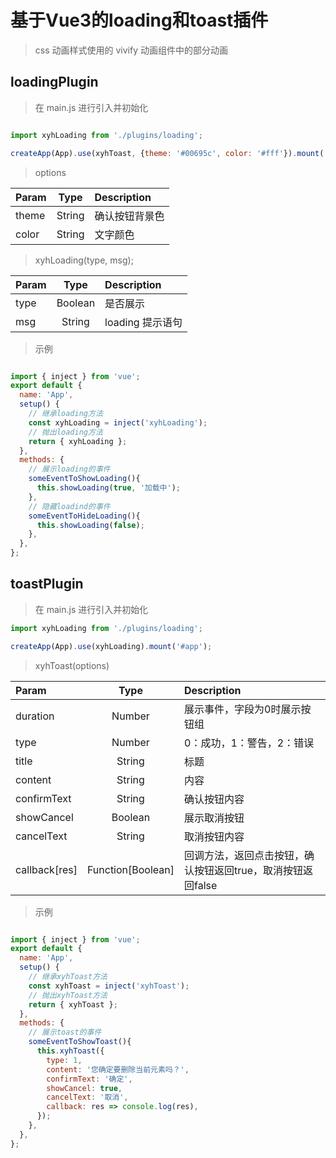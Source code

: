 # 基于Vue3的loading和toast插件

> css 动画样式使用的 vivify 动画组件中的部分动画

##  loadingPlugin

> 在 main.js 进行引入并初始化

```javascript

import xyhLoading from './plugins/loading';

createApp(App).use(xyhToast, {theme: '#00695c', color: '#fff'}).mount('#app');

```

> options

| Param |  Type     | Description       |
| :---- | :----:    | :---------------  |
| theme  | String   | 确认按钮背景色            |
| color   | String    | 文字颜色    |

> xyhLoading(type, msg);

| Param |  Type     | Description       |
| :---- | :----:    | :---------------  |
| type  | Boolean   | 是否展示            |
| msg   | String    | loading 提示语句    |

>  示例

```javascript

import { inject } from 'vue';
export default {
  name: 'App',
  setup() {
    // 继承loading方法
    const xyhLoading = inject('xyhLoading');
    // 抛出loading方法
    return { xyhLoading };
  },
  methods: {
    // 展示loading的事件
    someEventToShowLoading(){
      this.showLoading(true, '加载中');
    },
    // 隐藏loadind的事件
    someEventToHideLoading(){
      this.showLoading(false);
    },
  },
};

```

##  toastPlugin

> 在 main.js 进行引入并初始化

```javascript
import xyhLoading from './plugins/loading';

createApp(App).use(xyhLoading).mount('#app');
```

> xyhToast(options)

| Param |  Type     | Description       |
| :---- | :----:    | :---------------  |
| duration  | Number   | 展示事件，字段为0时展示按钮组            |
| type   | Number    | 0：成功，1：警告，2：错误    |
| title | String | 标题 |
| content | String | 内容 |
| confirmText | String | 确认按钮内容 |
| showCancel | Boolean | 展示取消按钮 |
| cancelText | String | 取消按钮内容 |
| callback[res] | Function[Boolean] | 回调方法，返回点击按钮，确认按钮返回true，取消按钮返回false

> 示例

```javascript

import { inject } from 'vue';
export default {
  name: 'App',
  setup() {
    // 继承xyhToast方法
    const xyhToast = inject('xyhToast');
    // 抛出xyhToast方法
    return { xyhToast };
  },
  methods: {
    // 展示toast的事件
    someEventToShowToast(){
      this.xyhToast({
        type: 1,
        content: '您确定要删除当前元素吗？',
        confirmText: '确定',
        showCancel: true,
        cancelText: '取消',
        callback: res => console.log(res),
      });
    },
  },
};

```